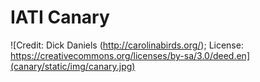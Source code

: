 # IATI Canary

![Credit: Dick Daniels (http://carolinabirds.org/); License: https://creativecommons.org/licenses/by-sa/3.0/deed.en](canary/static/img/canary.jpg)
